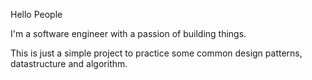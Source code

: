 Hello People

I'm a software engineer with a passion of building things.

This is just a simple project to practice some common design patterns, datastructure and algorithm.
